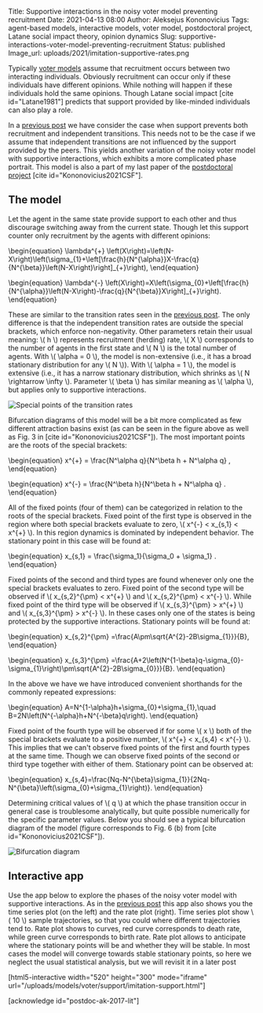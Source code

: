 Title: Supportive interactions in the noisy voter model preventing recruitment
Date: 2021-04-13 08:00
Author: Aleksejus Kononovicius
Tags: agent-based models, interactive models, voter model, postdoctoral project, Latane social impact theory, opinion dynamics
Slug: supportive-interactions-voter-model-preventing-recruitment
Status: published
Image_url: uploads/2021/imitation-supportive-rates.png

Typically [voter models](/tag/voter-model/) assume that recruitment occurs
between two interacting individuals. Obviously recruitment can occur only if
these individuals have different opinions. While nothing will happen if
these individuals hold the same opinions. Though Latane social impact
[cite id="Latane1981"] predicts that support provided by like-minded
individuals can also play a role.

In a [previous post]({filename}/articles/2021/supportive-interactions-voter-model.md)
we have consider the case when support prevents both recruitment and
independent transitions. This needs not to be the case if we assume that
independent transitions are not influenced by the support provided by the
peers. This yields another variation of the noisy voter model with
supportive interactions, which exhibits a more complicated phase portrait.
This model is also a part of my last paper of the
[postdoctoral project](/tag/postdoctoral-project/)
[cite id="Kononovicius2021CSF"].
<!--more-->

## The model

Let the agent in the same state provide support to each other and thus
discourage switching away from the current state. Though let this support
counter only recruitment by the agents with different opinions:

\begin{equation}
    \lambda^{+} \left(X\right)=\left(N-X\right)\left(\sigma\_{1}+\left[\frac{h}{N^{\alpha}}X-\frac{q}{N^{\beta}}\left(N-X\right)\right]\_{+}\right),
\end{equation}

\begin{equation}
    \lambda^{-} \left(X\right)=X\left(\sigma\_{0}+\left[\frac{h}{N^{\alpha}}\left(N-X\right)-\frac{q}{N^{\beta}}X\right]\_{+}\right).
\end{equation}

These are similar to the transition rates seen in the
[previous post]({filename}/articles/2021/supportive-interactions-voter-model.md).
The only difference is that the independent transition rates are outside the
special brackets, which enforce non-negativity. Other parameters retain
their usual meaning: \\\( h \\\) represents recruitment (herding) rate,
\\\( X \\\) corresponds to the number of agents in the first state and
\\\( N \\\) is the total number of agents. With \\\( \alpha = 0 \\\), the
model is non-extensive (i.e., it has a broad stationary distribution for any
\\\( N \\\)). With \\\( \alpha = 1 \\\), the model is extensive (i.e., it
has a narrow stationary distribution, which shrinks as
\\\( N \rightarrow \infty \\\). Parameter \\\( \beta \\\) has similar
meaning as \\\( \alpha \\\), but applies only to supportive interactions.

![Special points of the transition rates]({static}/uploads/2021/imitation-supportive-rates.png "Special points of the transition rates (corresponds to Fig. 3 from the article).")

Bifurcation diagrams of this model will be a bit more complicated as few
different attraction basins exist (as can be seen in the figure above as
well as Fig. 3 in [cite id="Kononovicius2021CSF"]). The most important
points are the roots of the special brackets:

\begin{equation}
    x^{+} = \frac{N^\alpha q}{N^\beta h + N^\alpha q} ,
\end{equation}

\begin{equation}
    x^{-} = \frac{N^\beta h}{N^\beta h + N^\alpha q} .
\end{equation}

All of the fixed points (four of them) can be categorized in relation to the
roots of the special brackets. Fixed point of the first type is observed in
the region where both special brackets evaluate to zero,
\\\( x^{-} < x\_{s,1} < x^{+} \\\). In this region dynamics is dominated by
independent behavior. The stationary point in this case will be found at:

\begin{equation}
    x\_{s,1} = \frac{\sigma\_1}{\sigma\_0 + \sigma\_1} .
\end{equation}

Fixed points of the second and third types are found whenever only one the
special brackets evaluates to zero. Fixed point of the second type will be
observed if \\\( x\_{s,2}^{\pm} < x^{+} \\\) and \\\( x\_{s,2}^{\pm} < x^{-} \\\).
While fixed point of the third type will be observed if 
\\\( x\_{s,3}^{\pm} > x^{+} \\\) and \\\( x\_{s,3}^{\pm} > x^{-} \\\). In these
cases only one of the states is being protected by the supportive
interactions. Stationary points will be found at:

\begin{equation}
    x\_{s,2}^{\pm} =\frac{A\pm\sqrt{A^{2}-2B\sigma\_{1}}}{B},
\end{equation}

\begin{equation}
    x\_{s,3}^{\pm} =\frac{A+2\left(N^{1-\beta}q-\sigma\_{0}-\sigma\_{1}\right)\pm\sqrt{A^{2}-2B\sigma\_{0}}}{B}.
\end{equation}

In the above we have we have introduced convenient shorthands for the
commonly repeated expressions: 

\begin{equation}
    A=N^{1-\alpha}h+\sigma\_{0}+\sigma\_{1},\quad B=2N\left(N^{-\alpha}h+N^{-\beta}q\right).
\end{equation}

Fixed point of the fourth type will be observed if for some \\\( x \\\) both
of the special brackets evaluate to a positive number,
\\\( x^{+} < x\_{s,4} < x^{-} \\\). This implies that we can't observe fixed
points of the first and fourth types at the same time. Though we can observe
fixed points of the second or third type together with either of them.
Stationary point can be observed at:

\begin{equation}
    x\_{s,4}=\frac{Nq-N^{\beta}\sigma\_{1}}{2Nq-N^{\beta}\left(\sigma\_{0}+\sigma\_{1}\right)}.
\end{equation}

Determining critical values of \\\( q \\\) at which the phase transition
occur in general case is troublesome analytically, but quite possible
numerically for the specific parameter values. Below you should see a
typical bifurcation diagram of the model (figure corresponds to Fig. 6 (b)
from [cite id="Kononovicius2021CSF"]).

![Bifurcation diagram]({static}/uploads/2021/imitation-supportive-phases.png
"Bifurcation diagram of the model with α=β=0 (corresponds to Fig. 6 (b) from
the article).")

## Interactive app

Use the app below to explore the phases of the noisy voter model with
supportive interactions. As in the
[previous post]({filename}/articles/2021/supportive-interactions-voter-model.md)
this app also shows you the time series plot (on the left) and the rate plot
(right). Time series plot show \\\( 10 \\\) sample trajectories, so that you
could where different trajectories tend to. Rate plot shows to curves, red
curve corresponds to death rate, while green curve corresponds to birth rate.
Rate plot allows to anticipate where the stationary points will be and whether
they will be stable. In most cases the model will converge towards stable
stationary points, so here we neglect the usual statistical analysis, but we
will revisit it in a later post

[html5-interactive width="520" height="300" mode="iframe"
url="/uploads/models/voter/support/imitation-support.html"]

[acknowledge id="postdoc-ak-2017-lit"]

